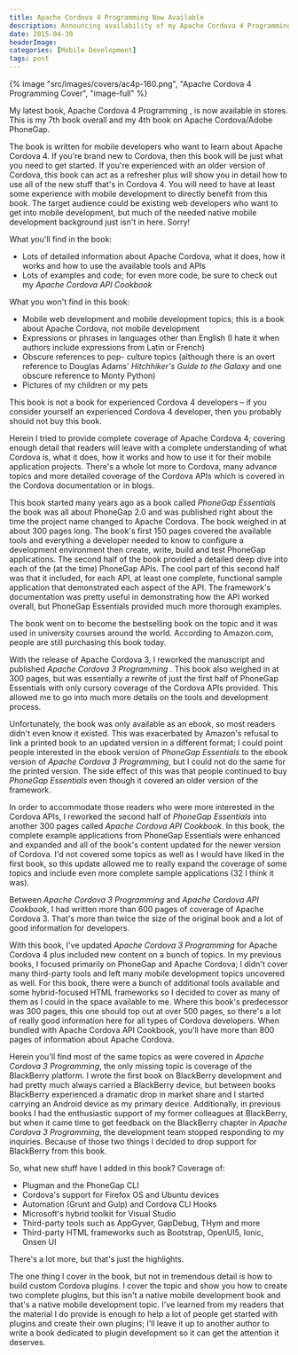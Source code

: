 ```yaml
---
title: Apache Cordova 4 Programming Now Available
description: Announcing availability of my Apache Cordova 4 Programming.
date: 2015-04-30
headerImage: 
categories: [Mobile Development]
tags: post
---
```


{% image "src/images/covers/ac4p-160.png", "Apache Cordova 4 Programming Cover", "image-full" %}

My latest book, Apache Cordova 4 Programming , is now available in stores. This is my 7th book overall and my 4th book on Apache Cordova/Adobe PhoneGap.

The book is written for mobile developers who want to learn about Apache Cordova 4. If you're brand new to Cordova, then this book will be just what you need to get started. If you're experienced with an older version of Cordova, this book can act as a refresher plus will show you in detail how to use all of the new stuff that's in Cordova 4. You will need to have at least some experience with mobile development to directly benefit from this book. The target audience could be existing web developers who want to get into mobile development, but much of the needed native mobile development background just isn't in here. Sorry!

What you'll find in the book:

* Lots of detailed information about Apache Cordova, what it does, how it works and how to use the available tools and APIs
* Lots of examples and code; for even more code, be sure to check out my *Apache Cordova API Cookbook*

What you won't find in this book:

* Mobile web development and mobile development topics; this is a book about Apache Cordova, not mobile development
* Expressions or phrases in languages other than English (I hate it when authors include expressions from Latin or French)
* Obscure references to pop- culture topics (although there is an overt reference to Douglas Adams' *Hitchhiker's Guide to the Galaxy* and one obscure reference to Monty Python)
* Pictures of my children or my pets

This book is not a book for experienced Cordova 4 developers – if you consider yourself an experienced Cordova 4 developer, then you probably should not buy this book.

Herein I tried to provide complete coverage of Apache Cordova 4; covering enough detail that readers will leave with a complete understanding of what Cordova is, what it does, how it works and how to use it for their mobile application projects. There's a whole lot more to Cordova, many advance topics and more detailed coverage of the Cordova APIs which is covered in the Cordova documentation or in blogs.

This book started many years ago as a book called *PhoneGap Essentials* the book was all about PhoneGap 2.0 and was published right about the time the project name changed to Apache Cordova. The book weighed in at about 300 pages long. The book's first 150 pages covered the available tools and everything a developer needed to know to configure a development environment then create, write, build and test PhoneGap applications. The second half of the book provided a detailed deep dive into each of the (at the time) PhoneGap APIs. The cool part of this second half was that it included, for each API, at least one complete, functional sample application that demonstrated each aspect of the API. The framework's documentation was pretty useful in demonstrating how the API worked overall, but PhoneGap Essentials provided much more thorough examples.

The book went on to become the bestselling book on the topic and it was used in university courses around the world. According to Amazon.com, people are still purchasing this book today.

With the release of Apache Cordova 3, I reworked the manuscript and published *Apache Cordova 3 Programming* . This book also weighed in at 300 pages, but was essentially a rewrite of just the first half of PhoneGap Essentials with only cursory coverage of the Cordova APIs provided. This allowed me to go into much more details on the tools and development process.

Unfortunately, the book was only available as an ebook, so most readers didn't even know it existed. This was exacerbated by Amazon's refusal to link a printed book to an updated version in a different format; I could point people interested in the ebook version of *PhoneGap Essentials* to the ebook version of *Apache Cordova 3 Programming*, but I could not do the same for the printed version. The side effect of this was that people continued to buy *PhoneGap Essentials* even though it covered an older version of the framework.

In order to accommodate those readers who were more interested in the Cordova APIs, I reworked the second half of *PhoneGap Essentials* into another 300 pages called *Apache Cordova API Cookbook*. In this book, the complete example applications from PhoneGap Essentials were enhanced and expanded and all of the book's content updated for the newer version of Cordova. I'd not covered some topics as well as I would have liked in the first book, so this update allowed me to really expand the coverage of some topics and include even more complete sample applications (32 I think it was).

Between *Apache Cordova 3 Programming* and *Apache Cordova API Cookbook*, I had written more than 600 pages of coverage of Apache Cordova 3. That's more than twice the size of the original book and a lot of good information for developers.

With this book, I've updated *Apache Cordova 3 Programming* for Apache Cordova 4 plus included new content on a bunch of topics. In my previous books, I focused primarily on PhoneGap and Apache Cordova; I didn't cover many third-party tools and left many mobile development topics uncovered as well. For this book, there were a bunch of additional tools available and some hybrid-focused HTML frameworks so I decided to cover as many of them as I could in the space available to me. Where this book's predecessor was 300 pages, this one should top out at over 500 pages, so there's a lot of really good information here for all types of Cordova developers. When bundled with Apache Cordova API Cookbook, you'll have more than 800 pages of information about Apache Cordova.

Herein you'll find most of the same topics as were covered in *Apache Cordova 3 Programming*, the only missing topic is coverage of the BlackBerry platform. I wrote the first book on BlackBerry development and had pretty much always carried a BlackBerry device, but between books BlackBerry experienced a dramatic drop in market share and I started carrying an Android device as my primary device. Additionally, in previous books I had the enthusiastic support of my former colleagues at BlackBerry, but when it came time to get feedback on the BlackBerry chapter in *Apache Cordova 3 Programming*, the development team stopped responding to my inquiries. Because of those two things I decided to drop support for BlackBerry from this book.

So, what new stuff have I added in this book? Coverage of:

* Plugman and the PhoneGap CLI
* Cordova's support for Firefox OS and Ubuntu devices
* Automation (Grunt and Gulp) and Cordova CLI Hooks
* Microsoft's hybrid toolkit for Visual Studio
* Third-party tools such as AppGyver, GapDebug, THym and more
* Third-party HTML frameworks such as Bootstrap, OpenUI5, Ionic, Onsen UI

There's a lot more, but that's just the highlights.

The one thing I cover in the book, but not in tremendous detail is how to build custom Cordova plugins. I cover the topic and show you how to create two complete plugins, but this isn't a native mobile development book and that's a native mobile development topic. I've learned from my readers that the material I do provide is enough to help a lot of people get started with plugins and create their own plugins; I'll leave it up to another author to write a book dedicated to plugin development so it can get the attention it deserves.